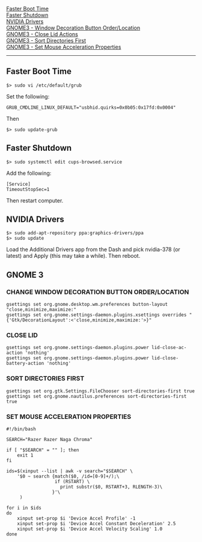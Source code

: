 [Faster Boot Time](#fasterboot)<br/>
[Faster Shutdown](#fastershutdown)<br/>
[NVIDIA Drivers](#nvidia)<br/>
[GNOME3 - Window Decoration Button Order/Location](#windowdecoration)<br/>
[GNOME3 - Close Lid Actions](#closelid)<br/>
[GNOME3 - Sort Directories First](#sortdirs)<br/>
[GNOME3 - Set Mouse Acceleration Properties](#setmouseaccel)<br/>
<hr>

<a name="fasterboot"></a>
## Faster Boot Time
```
$> sudo vi /etc/default/grub
```
Set the following:
```
GRUB_CMDLINE_LINUX_DEFAULT="usbhid.quirks=0x0b05:0x17fd:0x0004"
```

Then
```
$> sudo update-grub
```

<a name="fastershutdown"></a>
## Faster Shutdown
```
$> sudo systemctl edit cups-browsed.service
```
Add the following:
```
[Service]
TimeoutStopSec=1
```
Then restart computer.

<a name="nvidia"></a>
## NVIDIA Drivers
```
$> sudo add-apt-repository ppa:graphics-drivers/ppa
$> sudo update
```
Load the Additional Drivers app from the Dash and pick nvidia-378 (or latest) and Apply (this may take a while).  Then reboot.

## GNOME 3
<a name="windowdecoration"></a>
### CHANGE WINDOW DECORATION BUTTON ORDER/LOCATION
```
gsettings set org.gnome.desktop.wm.preferences button-layout "close,minimize,maximize:"
gsettings set org.gnome.settings-daemon.plugins.xsettings overrides "{'Gtk/DecorationLayout':<'close,minimize,maximize:'>}"
```
<a name="closelid"></a>
### CLOSE LID
```
gsettings set org.gnome.settings-daemon.plugins.power lid-close-ac-action 'nothing'
gsettings set org.gnome.settings-daemon.plugins.power lid-close-battery-action 'nothing'
```

<a name="sortdirs"></a>
### SORT DIRECTORIES FIRST
```
gsettings set org.gtk.Settings.FileChooser sort-directories-first true
gsettings set org.gnome.nautilus.preferences sort-directories-first true
```

<a name="setmouseaccel"></a>
### SET MOUSE ACCELERATION PROPERTIES
```
#!/bin/bash

SEARCH="Razer Razer Naga Chroma"

if [ "$SEARCH" = "" ]; then
    exit 1
fi

ids=$(xinput --list | awk -v search="$SEARCH" \
    '$0 ~ search {match($0, /id=[0-9]+/);\
                  if (RSTART) \
                    print substr($0, RSTART+3, RLENGTH-3)\
                 }'\
     )

for i in $ids
do
    xinput set-prop $i 'Device Accel Profile' -1
    xinput set-prop $i 'Device Accel Constant Deceleration' 2.5
    xinput set-prop $i 'Device Accel Velocity Scaling' 1.0
done
```
